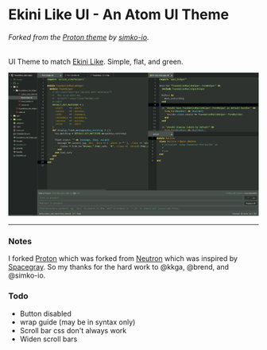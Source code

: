 # Ekini Like UI - An Atom UI Theme
###### Forked from the [Proton theme](https://github.com/simko-io/proton) by [simko-io](https://github.com/simko-io).

UI Theme to match [Ekini Like](https://github.com/dsandstrom/atom-ekini-like-theme).
Simple, flat, and green.

![Screenshot](https://github.com/dsandstrom/atom-ekini-like-ui/raw/master/screen-1.png)

---

### Notes
I forked [Proton](https://github.com/simko-io/proton)
which was forked from [Neutron](https://github.com/brentd/neutron-ui)
which was inspired by [Spacegray](https://github.com/kkga/spacegray).
So my thanks for the hard work to @kkga, @brend, and @simko-io.

### Todo
* Button disabled
* wrap guide (may be in syntax only)
* Scroll bar css don't always work
* Widen scroll bars
